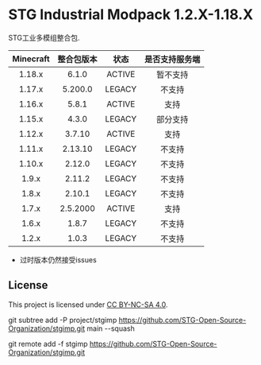 # STG Industrial Modpack 1.2.X-1.18.X
STG工业多模组整合包.

| Minecraft |  整合包版本  | 状态 | 是否支持服务端|
| :----: |:-------:| :---: |:-------:|
| 1.18.x | 6.1.0  | ACTIVE| 暂不支持 |
| 1.17.x | 5.200.0  | LEGACY| 不支持   |
| 1.16.x | 5.8.1 | ACTIVE| 支持     |
| 1.15.x | 4.3.0 | LEGACY| 部分支持 |
| 1.12.x | 3.7.10  | ACTIVE| 支持     |
| 1.11.x | 2.13.10  | LEGACY| 不支持   |
| 1.10.x | 2.12.0 | LEGACY| 不支持   |
| 1.9.x | 2.11.2 | LEGACY | 不支持   |
| 1.8.x | 2.10.1  | LEGACY | 不支持   |
| 1.7.x | 2.5.2000  | ACTIVE | 支持     |
| 1.6.x | 1.8.7 | LEGACY | 不支持   |
| 1.2.x | 1.0.3  | LEGACY | 不支持   |

* 过时版本仍然接受issues

## License

This project is licensed under [CC BY-NC-SA 4.0](LICENSE).

git subtree add -P project/stgimp https://github.com/STG-Open-Source-Organization/stgimp.git main --squash

git remote add -f stgimp https://github.com/STG-Open-Source-Organization/stgimp.git